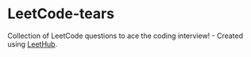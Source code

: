 # LeetCode-tears
Collection of LeetCode questions to ace the coding interview! - Created using [LeetHub](https://github.com/QasimWani/LeetHub).
